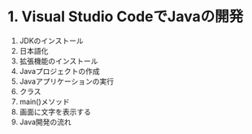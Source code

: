 # 1. Visual Studio CodeでJavaの開発
1. JDKのインストール
2. 日本語化
3. 拡張機能のインストール
4. Javaプロジェクトの作成
5. Javaアプリケーションの実行
6. クラス
7. main()メソッド
8. 画面に文字を表示する
9. Java開発の流れ

